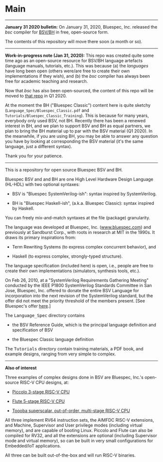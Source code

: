 # Main

---

**January 31 2020 bulletin:** On January 31, 2020, Bluespec, Inc.
released the _bsc_ compiler for
[BSV/BH](https://github.com/B-Lang-org/bsc) in free, open-source form.

The contents of this repository will move there soon (a month or so).

---

**Work-in-progress note (Jan 31, 2020):** This repo was created quite
some time ago as an open-source resource for BSV/BH language artefacts
(language manuals, tutorials, etc.).  This was because (a) the
_languages_ have long been open (others were/are free to create their
own implementations if they wish), and (b) the _bsc_ compiler has
always been free for academic teaching and research.

Now that _bsc_ has also been open-sourced, the content of this repo
will be moved to [that repo](https://github.com/B-Lang-org/bsc) in Q1 2020.

At the moment the BH ("Bluespec Classic") content here is quite
sketchy (`Language_Spec/Bluespec_Classic.pdf` and
`Tutorials/Bluespec_Classic_Training`).  This is because for many
years, everybody only used BSV, not BH.  Recently there has been a
renewed interest in BH, and we plan to support BSV and BH as equal
partners, we plan to bring the BH material up to par with the BSV
material (Q1 2020).  In the meanwhile, if you are using BH, you may be
able to answer any question you have by looking at corresponding the
BSV material (it's the same language, just a different syntax).

Thank you for your patience.

---

This is a repository for open source Bluespec BSV and BH.

Bluespec BSV and and BH are one High Level Hardware Design Language
(HL-HDL) with two optional syntaxes:

- BSV is "Bluespec SystemVerilog-ish": syntax inspired by SystemVerilog.

- BH is "Bluespec Haskell-ish", (a.k.a. Bluespec Classic): syntax inspired by Haskell.

You can freely mix-and-match syntaxes at the file (package)
granularity.

The language was developed at Bluespec, Inc. (www.bluespec.com) and
previously at Sandburst Corp., with roots in research at MIT in the
1990s.  It draws its primary inspirations from:

- Term Rewriting Systems (to express complex concurrent behavior), and

- Haskell (to express complex, strongly-typed structure).

The language specification (included here) is open, i.e., people are
free to create their own implementations (simulators, synthesis tools,
etc.).

On Feb 26, 2010, at a "SystemVerilog Requirements
Gathering Meeting" conducted by the IEEE P1800 SystemVerilog Standards
Committee in San Jose, Bluespec, Inc. offered to donate the entire BSV
Language for incorporation into the next revision of the SystemVerilog
standard, but the offer did not meet the priority threshold of the
members present. [See Bluespec's offer
[here](Historical/Bluespec_Offer_to_Donate_BSV_to_IEEE_P1800_SystemVerilog.pdf).]

The <tt>Language_Spec</tt> directory contains

- the BSV Reference Guide, which is the principal language definition
    and specification of BSV

- the Bluespec Classic language definition

The <tt>Tutorials</tt> directory contain training materials, a PDF book, and
example designs, ranging from very simple to complex.

---

**Also of interest**

Three examples of complex designs done in BSV are Bluespec, Inc.'s
open-source RISC-V CPU designs, at:

- [Piccolo 3-stage RISC-V CPU](https://github.com/bluespec/Piccolo)

- [Flute 5-stage RISC-V CPU](https://github.com/bluespec/Flute)

- [Toooba superscalar, out-of-order, multi-stage RISC-V CPU](https://github.com/bluespec/Toooba)

All three implement RV64 instruction sets, the AIMFDC RISC-V
extensions, and Machine, Supervisor and User privilege modes
(including virtual memory), and are capable of booting Linux.  Piccolo
and Flute can also be compiled for RV32, and all the extensions are
optional (including Supervisor mode and virtual memory), so can be
built in very small configurations for Embedded/IoT applications.

All three can be built out-of-the-box and will run RISC-V binaries.
